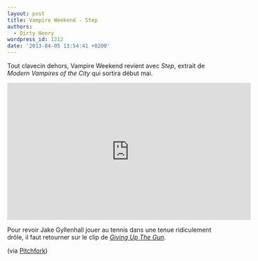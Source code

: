 ```yaml
---
layout: post
title: Vampire Weekend - Step
authors:
  - Dirty Henry
wordpress_id: 1212
date: '2013-04-05 13:54:41 +0200'
---
```

Tout clavecin dehors, Vampire Weekend revient avec *Step*, extrait de *Modern Vampires of the City* qui sortira début mai.

<iframe width="560" height="315" src="http://www.youtube.com/embed/_mDxcDjg9P4" frameborder="0" allowfullscreen></iframe>

Pour revoir Jake Gyllenhall jouer au tennis dans une tenue ridiculement drôle, il faut retourner sur le clip de [*Giving Up The Gun*](1211).

(via [Pitchfork](http://pitchfork.com/reviews/tracks/15133-vampire-weekend-step/))
